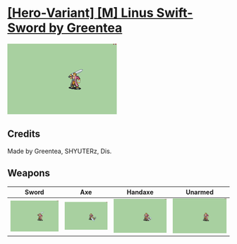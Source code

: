 # [\[Hero-Variant\] \[M\] Linus Swift-Sword by Greentea](./)
 

<img src="./1.%20Sword/Sword_000.png" alt="[Hero-Variant] [M] Linus Swift-Sword by Greentea standing" />

## Credits

Made by Greentea, SHYUTERz, Dis.

## Weapons
 

|Sword |Axe |Handaxe |Unarmed |
|  :---: | :---: | :---: | :---: |
| <img alt="Sword animation" src="./1.%20Sword/Sword.gif" /> | <img alt="Axe animation" src="./3.%20Axe/Axe.gif" /> | <img alt="Handaxe animation" src="./4.%20Handaxe/Handaxe.gif" /> | <img alt="Unarmed animation" src="./8.%20Unarmed/Unarmed.gif" /> |
